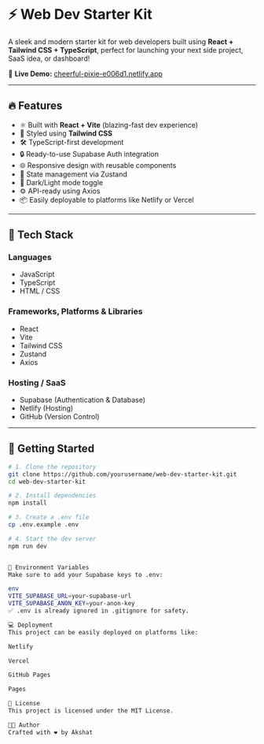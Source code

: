 # ⚡ Web Dev Starter Kit

A sleek and modern starter kit for web developers built using **React + Tailwind CSS + TypeScript**, perfect for launching your next side project, SaaS idea, or dashboard!

🚀 **Live Demo:** [cheerful-pixie-e006d1.netlify.app](https://cheerful-pixie-e006d1.netlify.app/)

---

## 🔥 Features

- ⚛️ Built with **React + Vite** (blazing-fast dev experience)
- 💨 Styled using **Tailwind CSS**
- 🛠️ TypeScript-first development
- 🔒 Ready-to-use Supabase Auth integration
- 🌐 Responsive design with reusable components
- 🧠 State management via Zustand
- 🌙 Dark/Light mode toggle
- ⚙️ API-ready using Axios
- 📦 Easily deployable to platforms like Netlify or Vercel

---

## 🧩 Tech Stack

### Languages
- JavaScript
- TypeScript
- HTML / CSS

### Frameworks, Platforms & Libraries
- React
- Vite
- Tailwind CSS
- Zustand
- Axios

### Hosting / SaaS
- Supabase (Authentication & Database)
- Netlify (Hosting)
- GitHub (Version Control)

---


## 🚀 Getting Started

```bash
# 1. Clone the repository
git clone https://github.com/yourusername/web-dev-starter-kit.git
cd web-dev-starter-kit

# 2. Install dependencies
npm install

# 3. Create a .env file
cp .env.example .env

# 4. Start the dev server
npm run dev


🔐 Environment Variables
Make sure to add your Supabase keys to .env:

env
VITE_SUPABASE_URL=your-supabase-url
VITE_SUPABASE_ANON_KEY=your-anon-key
✅ .env is already ignored in .gitignore for safety.

💻 Deployment
This project can be easily deployed on platforms like:

Netlify

Vercel

GitHub Pages

Pages

📜 License
This project is licensed under the MIT License.

👨‍💻 Author
Crafted with ❤️ by Akshat

